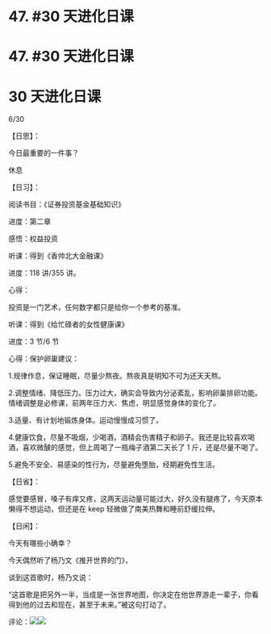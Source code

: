 # 47\. #30 天进化日课

# 47\. #30 天进化日课

# 30 天进化日课

6/30

【日思】：

今日最重要的一件事？

休息

【日习】：

阅读书目：《证券投资基金基础知识》

进度：第二章

感悟：权益投资

听课：得到《香帅北大金融课》

进度：118 讲/355 讲。

心得：

投资是一门艺术，任何数字都只是给你一个参考的基准。

听课：得到《给忙碌者的女性健康课》

进度：3 节/6 节

心得：保护卵巢建议：

1.规律作息，保证睡眠，尽量少熬夜。熬夜真是明知不可为还天天熬。

2.调整情绪、降低压力。压力过大，确实会导致内分泌紊乱，影响卵巢排卵功能。情绪调整是必修课，前两年压力大、焦虑，明显感觉身体的变化了。

3.适量、有计划地锻炼身体。运动慢慢成习惯了。

4.健康饮食，尽量不吸烟，少喝酒，酒精会伤害精子和卵子。我还是比较喜欢喝酒，喜欢微醺的感觉，但上周喝了一瓶梅子酒第二天长了 1 斤，还是尽量不喝了。

5.避免不安全、易感染的性行为，尽量避免堕胎，经期避免性生活。

【日省】：

感觉要感冒，嗓子有痒又疼，这两天运动量可能过大，好久没有腿疼了，今天原本懒得不想运动，但还是在 keep 轻微做了南美热舞和睡前舒缓拉伸。

【日闲】：

今天有哪些小确幸？

今天偶然听了杨乃文《推开世界的门》，

谈到这首歌时，杨乃文说：

“这首歌是把另外一半，当成是一张世界地图，你决定在他世界游走一辈子，你看得到他的过去和现在，甚至于未来。”被这句打动了。

评论：![](img/FjP6qv90GCvwi9HidHyhCXpbb2E5.png)![](img/FoJ3fhiAEcsdyTsDvBOqgc52OGf1.png)
